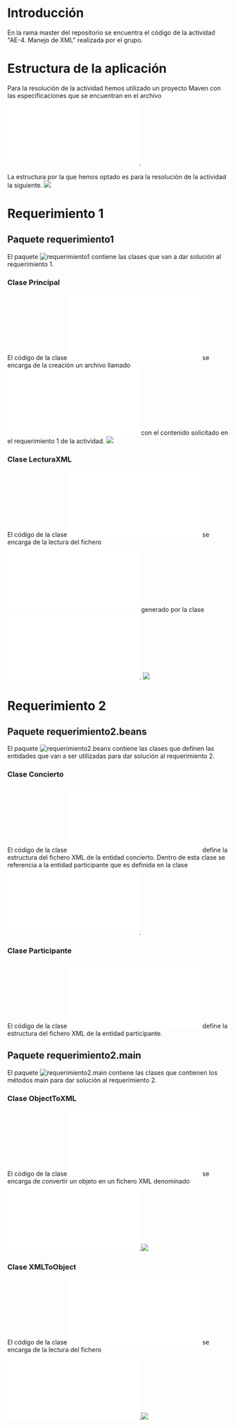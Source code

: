 # Introducción

En la rama master del repositorio se encuentra el código de la actividad "AE-4. Manejo de XML" realizada por el grupo.

# Estructura de la aplicación

Para la resolución de la actividad hemos utilizado un proyecto Maven con las especificaciones que se encuentran en el archivo ![pom](/Actividad4/pom.xml).

La estructura por la que hemos optado es para la resolución de la actividad la siguiente. ![](/Actividad4/images/estructura.png)

# Requerimiento 1
## Paquete requerimiento1
El paquete ![requerimiento1](/Actividad4/src/main/java/requerimiento1) contiene las clases que van a dar solución al requerimiento 1.

### Clase Principal
El código de la clase ![Principal](/Actividad4/src/main/java/requerimiento1/Principal.java) se encarga de la creación un archivo llamado ![concierto.xml](/Actividad4/concierto.xml) con el contenido solicitado en el requerimiento 1 de la actividad. ![](/Actividad4/images/principalExec.png)

### Clase LecturaXML
El código de la clase ![LecturaXML](/Actividad4/src/main/java/requerimiento1/LecturaXML.java) se encarga de la lectura del fichero ![concierto.xml](/Actividad4/concierto.xml) generado por la clase ![Principal](/Actividad4/src/main/java/requerimiento1/Principal.java). ![](/Actividad4/images/lecturaXMLExec.png)

# Requerimiento 2
## Paquete requerimiento2.beans
El paquete ![requerimiento2.beans](/Actividad4/src/main/java/requerimiento2/beans) contiene las clases que definen las entidades que van a ser utilizadas para dar solución al requerimiento 2.

### Clase Concierto
El código de la clase ![Concierto](/Actividad4/src/main/java/requerimiento2/beans/Concierto.java) define la estructura del fichero XML de la entidad concierto. Dentro de esta clase se referencia a la entidad participante que es definida en la clase ![Participante](/Actividad4/src/main/java/requerimiento2/beans/Participante.java).

### Clase Participante
El código de la clase ![Participante](/Actividad4/src/main/java/requerimiento2/beans/Participante.java) define la estructura del fichero XML de la entidad participante.

## Paquete requerimiento2.main
El paquete ![requerimiento2.main](/Actividad4/src/main/java/requerimiento2/main) contiene las clases que contienen los métodos main para dar solución al requerimiento 2.

### Clase ObjectToXML
El código de la clase ![ObjectToXML](/Actividad4/src/main/java/requerimiento2/main/ObjectToXML.java) se encarga de convertir un objeto en un fichero XML denominado ![conciertoJAXB.xml](/Actividad4/conciertoJAXB.xml).![](/Actividad4/images/objectToXMLExec.png)


### Clase XMLToObject
El código de la clase ![XMLToObject](/Actividad4/src/main/java/requerimiento2/main/XMLToObject.java) se encarga de la lectura del fichero ![conciertoJAXB.xml](/Actividad4/conciertoJAXB.xml).![](/Actividad4/images/XMLToObjectExec.png)



